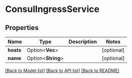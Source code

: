 # ConsulIngressService

## Properties

Name | Type | Description | Notes
------------ | ------------- | ------------- | -------------
**hosts** | Option<**Vec<String>**> |  | [optional]
**name** | Option<**String**> |  | [optional]

[[Back to Model list]](../README.md#documentation-for-models) [[Back to API list]](../README.md#documentation-for-api-endpoints) [[Back to README]](../README.md)


